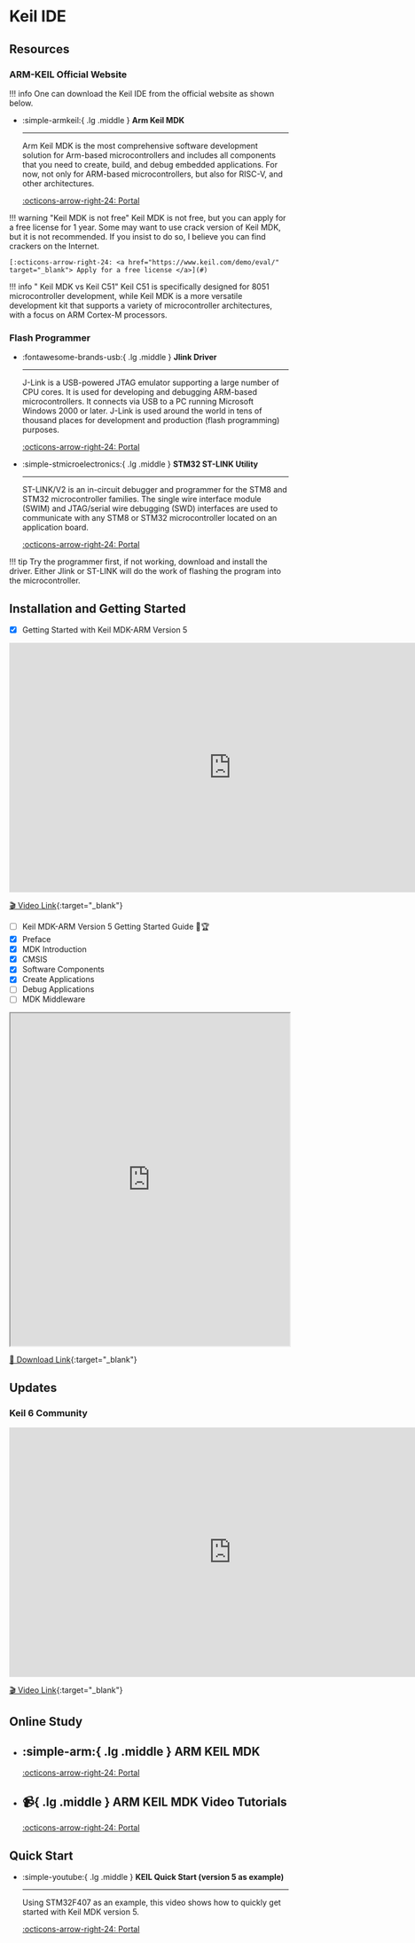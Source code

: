 # Keil IDE

## Resources

### ARM-KEIL Official Website
!!! info
    One can download the Keil IDE from the official website as shown below.

<div class="grid cards" markdown>

-  :simple-armkeil:{ .lg .middle } __Arm Keil MDK__

    ---

    Arm Keil MDK is the most comprehensive software development solution for Arm-based microcontrollers and includes all components that you need to create, build, and debug embedded applications. For now, not only for ARM-based microcontrollers, but also for RISC-V, and other architectures.

    [:octicons-arrow-right-24: <a href="https://www.keil.com/demo/eval/arm.htm" target="_blank"> Portal </a>](#)

</div>

!!! warning "Keil MDK is not free"
    Keil MDK is not free, but you can apply for a free license for 1 year. Some may want to use crack version of Keil MDK, but it is not recommended. If you insist to do so, I believe you can find crackers on the Internet.

    [:octicons-arrow-right-24: <a href="https://www.keil.com/demo/eval/" target="_blank"> Apply for a free license </a>](#)

!!! info " Keil MDK vs Keil C51"
    Keil C51 is specifically designed for 8051 microcontroller development, while Keil MDK is a more versatile development kit that supports a variety of microcontroller architectures, with a focus on ARM Cortex-M processors.

### Flash Programmer
<div class="grid cards" markdown>

-  :fontawesome-brands-usb:{ .lg .middle } __Jlink Driver__

    ---

    J-Link is a USB-powered JTAG emulator supporting a large number of CPU cores. It is used for developing and debugging ARM-based microcontrollers. It connects via USB to a PC running Microsoft Windows 2000 or later. J-Link is used around the world in tens of thousand places for development and production (flash programming) purposes.

    [:octicons-arrow-right-24: <a href="https://www.segger.com/downloads/jlink/" target="_blank"> Portal </a>](#)


-  :simple-stmicroelectronics:{ .lg .middle } __STM32 ST-LINK Utility__

    ---

    ST-LINK/V2 is an in-circuit debugger and programmer for the STM8 and STM32 microcontroller families. The single wire interface module (SWIM) and JTAG/serial wire debugging (SWD) interfaces are used to communicate with any STM8 or STM32 microcontroller located on an application board.

    [:octicons-arrow-right-24: <a href="https://www.st.com/en/development-tools/stsw-link004.html" target="_blank"> Portal </a>](#)

</div>

!!! tip
    Try the programmer first, if not working, download and install the driver. Either Jlink or ST-LINK will do the work of flashing the program into the microcontroller.

## Installation and Getting Started

- [x] Getting Started with Keil MDK-ARM Version 5

<iframe width="800" height="450" src="https://www.youtube.com/embed/d_O2tu5CMbQ" frameborder="0" allow="accelerometer; autoplay; clipboard-write; encrypted-media; gyroscope; picture-in-picture" allowfullscreen></iframe>

[🎬️ Video Link](https://www.youtube.com/embed/d_O2tu5CMbQ){:target="_blank"}

- [ ] Keil MDK-ARM Version 5 Getting Started Guide 🎯🏆
- [x] Preface 
- [x] MDK Introduction
- [x] CMSIS 
- [x] Software Components
- [x] Create Applications
- [ ] Debug Applications
- [ ] MDK Middleware

<iframe src="https://www.keil.com//support/man/docs/mdk_gs/gs_MDK5_5_en.pdf" width="100%" height="600px"></iframe>

[📄 Download Link](https://www.keil.com/support/man/docs/mdk_gs/){:target="_blank"}

## Updates

### Keil 6 Community

<iframe width="800" height="450" src="https://armkeil.blob.core.windows.net/developer/Files/videos/KeilMDK/MDK-CommunityIntro.mp4" frameborder="0" allow="accelerometer; clipboard-write; encrypted-media; gyroscope; picture-in-picture" allowfullscreen></iframe>

[🎬️ Video Link](https://armkeil.blob.core.windows.net/developer/Files/videos/KeilMDK/MDK-CommunityIntro.mp4){:target="_blank"}

## Online Study
<div class="grid cards" markdown>

-  :simple-arm:{ .lg .middle } __ARM KEIL MDK__
    ---

    [:octicons-arrow-right-24: <a href="https://developer.arm.com/Tools%20and%20Software/Keil%20MDK" target="_blank"> Portal </a>](#)

-  :video_camera:{ .lg .middle } __ARM KEIL MDK Video Tutorials__
    ---

    [:octicons-arrow-right-24: <a href="https://developer.arm.com/search#q=keil&f-navigationhierarchiescontenttype=Video%20Tutorial" target="_blank"> Portal </a>](#)

</div>

## Quick Start

<div class="grid cards" markdown>

-  :simple-youtube:{ .lg .middle } __KEIL Quick Start (version 5 as example)__

    ---

    Using STM32F407 as an example, this video shows how to quickly get started with Keil MDK version 5.

    [:octicons-arrow-right-24: <a href="https://www.youtube.com/watch?v=U5lVnrtbkXo" target="_blank"> Portal </a>](#)

</div>
